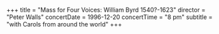 +++
title = "Mass for Four Voices: William Byrd 1540?-1623"
director = "Peter Walls"
concertDate = 1996-12-20
concertTime = "8 pm"
subtitle = "with Carols from around the world"
+++


